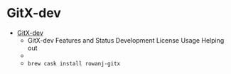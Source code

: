 # GitX-dev
- [GitX-dev](https://rowanj.github.io/gitx/)
  -  GitX-dev Features and Status Development License Usage Helping out
  - 
  - `brew cask install rowanj-gitx`
